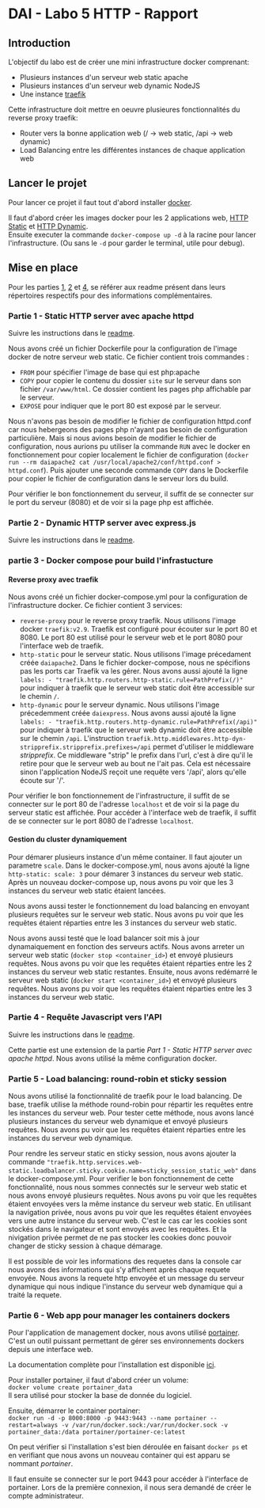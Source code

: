 # DAI - Labo 5 HTTP - Rapport

## Introduction

L'objectif du labo est de créer une mini infrastructure docker comprenant: 
- Plusieurs instances d'un serveur web static apache
- Plusieurs instances d'un serveur web dynamic NodeJS
- Une instance [traefik](https://traefik.io/traefik/)

Cette infrastructure doit mettre en oeuvre plusieures fonctionnalités du reverse proxy traefik: 
- Router vers la bonne application web (/ -> web static, /api -> web dynamic)
- Load Balancing entre les différentes instances de chaque application web

## Lancer le projet

Pour lancer ce projet il faut tout d'abord installer [docker](https://www.docker.com/products/personal/).  

Il faut d'abord créer les images docker pour les 2 applications web, [HTTP Static](./part1-http_static/) et [HTTP Dynamic](./part4-http_static/).  
Ensuite executer la commande `docker-compose up -d` à la racine pour lancer l'infrastructure. (Ou sans le `-d` pour garder le terminal, utile pour debug).

## Mise en place

Pour les parties [1](./part1-http_static/), [2](./part2-express/) et [4](./part4-http_static/), se référer aux readme présent dans leurs répertoires respectifs pour des informations complémentaires.

### Partie 1 - Static HTTP server avec apache httpd

Suivre les instructions dans le [readme](./part1-http_static/).

Nous avons créé un fichier Dockerfile pour la configuration de l'image docker de notre serveur web static.
Ce fichier contient trois commandes :
- `FROM` pour spécifier l'image de base qui est php:apache
- `COPY` pour copier le contenu du dossier `site` sur le serveur dans son fichier `/var/www/html`. Ce dossier contient les pages php affichable par le serveur.
- `EXPOSE` pour indiquer que le port 80 est exposé par le serveur.

Nous n'avons pas besoin de modifier le fichier de configuration httpd.conf car nous hebergeons des pages php n'ayant pas besoin de configuration particulière. Mais si nous avions besoin de modifier le fichier de configuration, nous aurions pu utiliser la commande `RUN` avec le docker en fonctionnement pour copier localement le fichier de configuration (`docker run --rm daiapache2 cat /usr/local/apache2/conf/httpd.conf > httpd.conf`). Puis ajouter une seconde commande `COPY` dans le Dockerfile pour copier le fichier de configuration dans le serveur lors du build. 

Pour vérifier le bon fonctionnement du serveur, il suffit de se connecter sur le port du serveur (8080) et de voir si la page php est affichée.

### Partie 2 - Dynamic HTTP server avec express.js

Suivre les instructions dans le [readme](./part2-express/).

### partie 3 - Docker compose pour build l'infrastucture

#### Reverse proxy avec traefik

Nous avons créé un fichier docker-compose.yml pour la configuration de l'infrastructure docker. Ce fichier contient 3 services:
- `reverse-proxy` pour le reverse proxy traefik. Nous utilisons l'image docker `traefik:v2.9`. Traefik est configuré pour écouter sur le port 80 et 8080. Le port 80 est utilisé pour le serveur web et le port 8080 pour l'interface web de traefik. 
- `http-static` pour le serveur static. Nous utilisons l'image précedament créée `daiapache2`. Dans le fichier docker-compose, nous ne spécifions pas les ports car Traefik va les gérer. Nous avons aussi ajouté la ligne `labels: - "traefik.http.routers.http-static.rule=PathPrefix(/)"` pour indiquer à traefik que le serveur web static doit être accessible sur le chemin `/`.
- `http-dynamic` pour le serveur dynamic. Nous utilisons l'image précedemment créée `daiexpress`. Nous avons aussi ajouté la ligne `labels: - "traefik.http.routers.http-dynamic.rule=PathPrefix(/api)"` pour indiquer à traefik que le serveur web dynamic doit être accessible sur le chemin `/api`. L'instruction `traefik.http.middlewares.http-dyn-stripprefix.stripprefix.prefixes=/api` permet d'utiliser le middleware *stripprefix*. Ce middleware "strip" le prefix dans l'url, c'est à dire qu'il le retire pour que le serveur web au bout ne l'ait pas. Cela est nécessaire sinon l'application NodeJS reçoit une requête vers '/api', alors qu'elle écoute sur '/'.

Pour vérifier le bon fonctionnement de l'infrastructure, il suffit de se connecter sur le port 80 de l'adresse `localhost` et de voir si la page du serveur static est affichée. Pour accéder à l'interface web de traefik, il suffit de se connecter sur le port 8080 de l'adresse `localhost`.

#### Gestion du cluster dynamiquement

Pour démarer plusieurs instance d'un même container. Il faut ajouter un parametre `scale`. Dans le docker-compose.yml, nous avons ajouté la ligne `http-static: scale: 3` pour démarer 3 instances du serveur web static. Après un nouveau docker-compose up, nous avons pu voir que les 3 instances du serveur web static étaient lancées.

Nous avons aussi tester le fonctionnement du load balancing en envoyant plusieurs requêtes sur le serveur web static. Nous avons pu voir que les requêtes étaient réparties entre les 3 instances du serveur web static.

Nous avons aussi testé que le load balancer soit mis à jour dynamaiquement en fonction des serveurs actifs.
Nous avons arreter un serveur web static (`docker stop <container_id>`) et envoyé plusieurs requêtes. Nous avons pu voir que les requêtes étaient réparties entre les 2 instances du serveur web static restantes. Ensuite, nous avons redémarré le serveur web static (`docker start <container_id>`) et envoyé plusieurs requêtes. Nous avons pu voir que les requêtes étaient réparties entre les 3 instances du serveur web static. 

### Partie 4 - Requête Javascript vers l'API

Suivre les instructions dans le [readme](./part4-http_static/).

Cette partie est une extension de la partie *Part 1 - Static HTTP server avec apache httpd*. Nous avons utilisé la même configuration docker.

### Partie 5 - Load balancing: round-robin et sticky session

Nous avons utilisé la fonctionnalité de traefik pour le load balancing. De base, traefik utilise la méthode round-robin pour répartir les requêtes entre les instances du serveur web. Pour tester cette méthode, nous avons lancé plusieurs instances du serveur web dynamique et envoyé plusieurs requêtes. Nous avons pu voir que les requêtes étaient réparties entre les instances du serveur web dynamique.

Pour rendre les serveur static en sticky session, nous avons ajouter la commande `"traefik.http.services.web-static.loadbalancer.sticky.cookie.name=sticky_session_static_web"` dans le docker-compose.yml. Pour verifier le bon fonctionnement de cette fonctionnalité, nous nous sommes connectés sur le serveur web static et nous avons envoyé plusieurs requêtes. Nous avons pu voir que les requêtes étaient envoyées vers la même instance du serveur web static. En utilisant la navigation privée, nous avons pu voir que les requêtes étaient envoyées vers une autre instance du serveur web. C'est le cas car les cookies sont stockés dans le navigateur et sont envoyés avec les requêtes. Et la nivigation privée permet de ne pas stocker les cookies donc pouvoir changer de sticky session à chaque démarage.

Il est possible de voir les informations des requetes dans la console car nous avons des informations qui s'y affichent après chaque requete envoyée. Nous avons la requete http envoyée et un message du serveur dynamique qui nous indique l'instance du serveur web dynamique qui a traité la requete.

### Partie 6 - Web app pour manager les containers dockers

Pour l'application de management docker, nous avons utilisé [portainer](https://www.portainer.io/). C'est un outil puissant permettant de gérer ses environnements dockers depuis une interface web. 

La documentation complète pour l'installation est disponible [ici](https://docs.portainer.io/start/install/server/docker).

Pour installer portainer, il faut d'abord créer un volume:  
`docker volume create portainer_data`  
Il sera utilisé pour stocker la base de donnée du logiciel.  

Ensuite, démarrer le container portainer:  
`docker run -d -p 8000:8000 -p 9443:9443 --name portainer --restart=always -v /var/run/docker.sock:/var/run/docker.sock -v portainer_data:/data portainer/portainer-ce:latest`

On peut vérifier si l'installation s'est bien déroulée en faisant `docker ps` et en verifiant que nous avons un nouveau container qui est apparu se nommant *portainer*.

Il faut ensuite se connecter sur le port 9443 pour accéder à l'interface de portainer. Lors de la première connexion, il nous sera demandé de créer le compte administrateur.